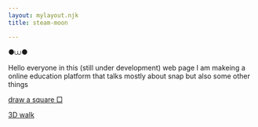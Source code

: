 ```yaml
---
layout: mylayout.njk
title: steam-moon

---
```


●⩊●

Hello everyone in this (still under development) web page I am makeing a online education platform that talks mostly about snap but also some other things

[draw a square □](https://snap.startr.cloud/project?username=mcat2000&projectname=Square%21%3aD)

[3D walk](https://snap.startr.cloud/project?username=mcat2000&projectname=3D%20walk)